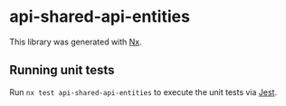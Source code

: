 # api-shared-api-entities

This library was generated with [Nx](https://nx.dev).

## Running unit tests

Run `nx test api-shared-api-entities` to execute the unit tests via [Jest](https://jestjs.io).
